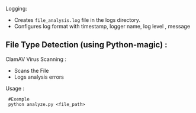 Logging:
  - Creates `file_analysis.log` file in the logs directory.
  - Configures log format with timestamp, logger name, log level , message

File Type Detection (using Python-magic) : 
  - 

ClamAV Virus Scanning : 
  - Scans the File
  - Logs analysis errors

Usage :
 ```
  #Exemple 
  python analyze.py <file_path>
 ```
  
